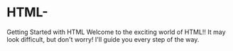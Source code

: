 # HTML-
Getting Started with HTML 
Welcome to the exciting world of HTML!!
It may look difficult, but don't worry! 
I'll guide you every step of the way.
